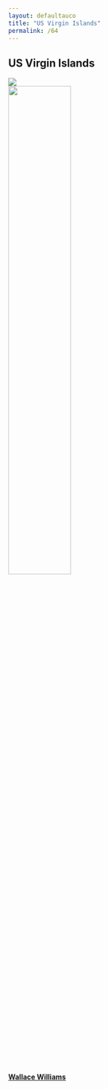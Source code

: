 ```yaml
---
layout: defaultauco
title: "US Virgin Islands"
permalink: /64
---
```

<div class="container-0">
    <div class="container-title">
        <span class="country"><h2>US Virgin Islands</h2></span>
        <div class="photo-co">
          <img src="https://www.worldatlas.com/r/w960-q80/upload/f2/e5/05/vi-01.png" >
    </div>
</div>
<!-- partial:index.partial.html -->
<div class="container">
  <div class="timeline clearfix">
  <div class="vertical-line">
  <div id="post-1" class="vesti-col timeline-post">
   <div class="vesti-content-wrapper">
     <div class="photo">
       <img src="https://stcroixsource.com/wp-content/uploads/sites/3/2020/03/Wallace-Williams-485x420.jpg" width="50%" height="50%">
       <div class="vesti-date-wrapper">
         <div class="vesti-date">
         </div>
       </div>
     </div>
     <div class="vesti-desc">
       <a class="desc-a" href="#">
         <h4><a href="/wwilliams">Wallace Williams</a></h4>
       </a>
     </div>
   </div>
 </div>

  </div>
</div>
<!-- partial -->
